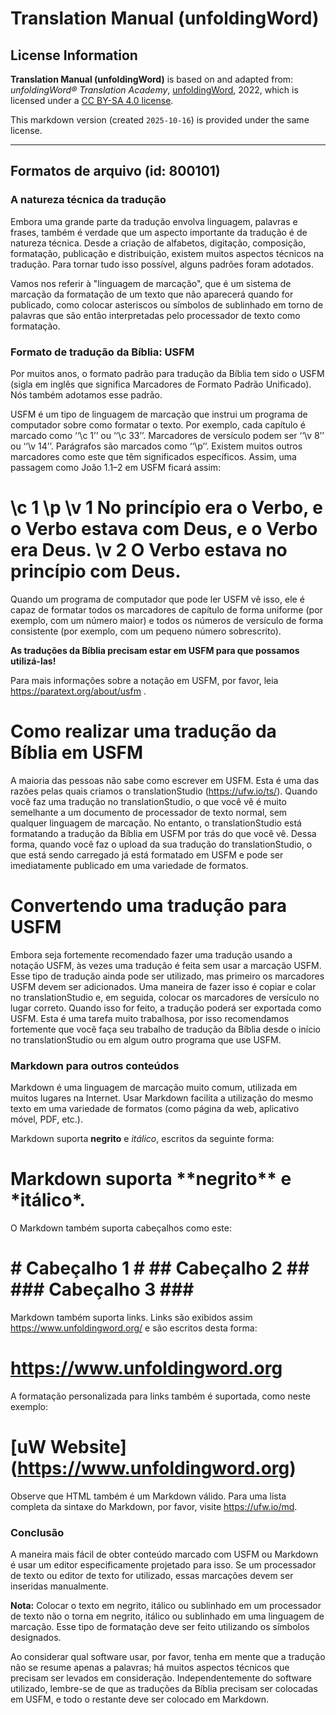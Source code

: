 # Translation Manual (unfoldingWord)

## License Information

**Translation Manual (unfoldingWord)** is based on and adapted from: _unfoldingWord® Translation Academy_, [unfoldingWord](https://unfoldingword.org/utw), 2022, which is licensed under a [CC BY-SA 4.0 license](https://creativecommons.org/licenses/by-sa/4.0/legalcode.en).

This markdown version (created `2025-10-16`) is provided under the same license.



--------------------------------

## Formatos de arquivo (id: 800101)

### A natureza técnica da tradução

Embora uma grande parte da tradução envolva linguagem, palavras e frases, também é verdade que um aspecto importante da tradução é de natureza técnica. Desde a criação de alfabetos, digitação, composição, formatação, publicação e distribuição, existem muitos aspectos técnicos na tradução. Para tornar tudo isso possível, alguns padrões foram adotados.

Vamos nos referir à "linguagem de marcação", que é um sistema de marcação da formatação de um texto que não aparecerá quando for publicado, como colocar asteriscos ou símbolos de sublinhado em torno de palavras que são então interpretadas pelo processador de texto como formatação.

### Formato de tradução da Bíblia: USFM

Por muitos anos, o formato padrão para tradução da Bíblia tem sido o USFM (sigla em inglês que significa Marcadores de Formato Padrão Unificado). Nós também adotamos esse padrão.

USFM é um tipo de linguagem de marcação que instrui um programa de computador sobre como formatar o texto. Por exemplo, cada capítulo é marcado como ‘‘\\c 1’’ ou ‘‘\\c 33’’. Marcadores de versículo podem ser ‘‘\\v 8’’ ou ‘‘\\v 14’’. Parágrafos são marcados como ‘‘\\p’’. Existem muitos outros marcadores como este que têm significados específicos. Assim, uma passagem como João 1\.1–2 em USFM ficará assim:

\\c 1 \\p \\v 1 No princípio era o Verbo, e o Verbo estava com Deus, e o Verbo era Deus. \\v 2 O Verbo estava no princípio com Deus.
====================================================================================================================================

Quando um programa de computador que pode ler USFM vê isso, ele é capaz de formatar todos os marcadores de capítulo de forma uniforme (por exemplo, com um número maior) e todos os números de versículo de forma consistente (por exemplo, com um pequeno número sobrescrito).

**As traduções da Bíblia precisam estar em USFM para que possamos utilizá\-las!**

Para mais informações sobre a notação em USFM, por favor, leia https://paratext.org/about/usfm .

Como realizar uma tradução da Bíblia em USFM
============================================

A maioria das pessoas não sabe como escrever em USFM. Esta é uma das razões pelas quais criamos o translationStudio (https://ufw.io/ts/). Quando você faz uma tradução no translationStudio, o que você vê é muito semelhante a um documento de processador de texto normal, sem qualquer linguagem de marcação. No entanto, o translationStudio está formatando a tradução da Bíblia em USFM por trás do que você vê. Dessa forma, quando você faz o upload da sua tradução do translationStudio, o que está sendo carregado já está formatado em USFM e pode ser imediatamente publicado em uma variedade de formatos.

Convertendo uma tradução para USFM
==================================

Embora seja fortemente recomendado fazer uma tradução usando a notação USFM, às vezes uma tradução é feita sem usar a marcação USFM. Esse tipo de tradução ainda pode ser utilizado, mas primeiro os marcadores USFM devem ser adicionados. Uma maneira de fazer isso é copiar e colar no translationStudio e, em seguida, colocar os marcadores de versículo no lugar correto. Quando isso for feito, a tradução poderá ser exportada como USFM. Esta é uma tarefa muito trabalhosa, por isso recomendamos fortemente que você faça seu trabalho de tradução da Bíblia desde o início no translationStudio ou em algum outro programa que use USFM.

### Markdown para outros conteúdos

Markdown é uma linguagem de marcação muito comum, utilizada em muitos lugares na Internet. Usar Markdown facilita a utilização do mesmo texto em uma variedade de formatos (como página da web, aplicativo móvel, PDF, etc.).

Markdown suporta **negrito** e *itálico*, escritos da seguinte forma:

Markdown suporta \*\*negrito\*\* e \*itálico\*.
===============================================

O Markdown também suporta cabeçalhos como este:

\# Cabeçalho 1 \#  \#\# Cabeçalho 2 \#\#  \#\#\# Cabeçalho 3 \#\#\#
===================================================================

Markdown também suporta links. Links são exibidos assim https://www.unfoldingword.org/ e são escritos desta forma:

https://www.unfoldingword.org
=============================

A formatação personalizada para links também é suportada, como neste exemplo:

\[uW Website](https://www.unfoldingword.org)
============================================

Observe que HTML também é um Markdown válido. Para uma lista completa da sintaxe do Markdown, por favor, visite https://ufw.io/md.

### Conclusão

A maneira mais fácil de obter conteúdo marcado com USFM ou Markdown é usar um editor especificamente projetado para isso. Se um processador de texto ou editor de texto for utilizado, essas marcações devem ser inseridas manualmente.

**Nota:** Colocar o texto em negrito, itálico ou sublinhado em um processador de texto não o torna em negrito, itálico ou sublinhado em uma linguagem de marcação. Esse tipo de formatação deve ser feito utilizando os símbolos designados.

Ao considerar qual software usar, por favor, tenha em mente que a tradução não se resume apenas a palavras; há muitos aspectos técnicos que precisam ser levados em consideração. Independentemente do software utilizado, lembre\-se de que as traduções da Bíblia precisam ser colocadas em USFM, e todo o restante deve ser colocado em Markdown.


